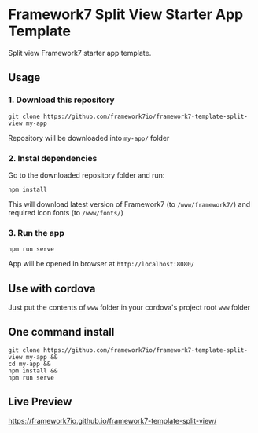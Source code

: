 # Framework7 Split View Starter App Template

Split view Framework7 starter app template.

## Usage

### 1. Download this repository
```
git clone https://github.com/framework7io/framework7-template-split-view my-app
```

Repository will be downloaded into `my-app/` folder

### 2. Instal dependencies

Go to the downloaded repository folder and run:
```
npm install
```

This will download latest version of Framework7 (to `/www/framework7/`) and required icon fonts (to `/www/fonts/`)

### 3. Run the app

```
npm run serve
```

App will be opened in browser at `http://localhost:8080/`

## Use with cordova

Just put the contents of `www` folder in your cordova's project root `www` folder

## One command install

```
git clone https://github.com/framework7io/framework7-template-split-view my-app &&
cd my-app &&
npm install &&
npm run serve
```

## Live Preview

https://framework7io.github.io/framework7-template-split-view/
